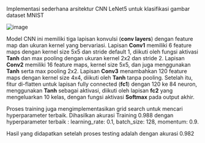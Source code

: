 Implementasi sederhana arsitektur CNN LeNet5 untuk klasifikasi gambar dataset MNIST

![image](https://github.com/user-attachments/assets/3736e4fe-83d1-48f6-96f2-9e3b365922c5)

Model CNN ini memiliki tiga lapisan konvulsi (**conv layers**) dengan feature map dan ukuran kernel yang bervariasi. Lapisan **Conv1** memiliki 6 feature maps dengan kernel size 5x5 dan stride default 1, diikuti oleh fungsi aktivasi **Tanh** dan max pooling dengan ukuran kernel 2x2 dan stride 2. Lapisan **Conv2** memiliki 16 feature maps, kernel size 5x5, dan juga menggunakan **Tanh** serta max pooling 2x2. Lapisan **Conv3** menambahkan 120 feature maps dengan kernel size 4x4, diikuti oleh **Tanh** tanpa pooling. Setelah itu, fitur di-flatten untuk lapisan fully connected (**fc1**) dengan 120 ke 84 neuron, menggunakan **Tanh** sebagai aktivasi, diikuti oleh lapisan **fc2** yang mengeluarkan 10 kelas, dengan fungsi aktivasi **Softmax** pada output akhir.

Proses training juga mengimplementasikan grid search untuk mencari hyperparameter terbaik. Dihasilkan akurasi Training 0.988 dengan hyperparameter terbaik : learning_rate: 0.1, batch_size: 128, momentum: 0.9.

Hasil yang didapatkan setelah proses testing adalah dengan akurasi 0.982
